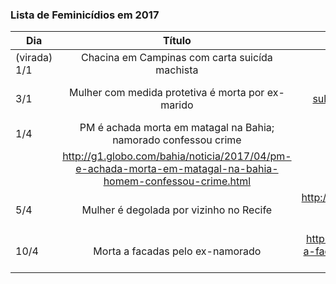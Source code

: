 ### Lista de Feminicídios em 2017


| Dia                        | Título                                                            | Link  |
| -------------------------- |:-----------------------------------------------------------------:| -----:|
| (virada) 1/1         | Chacina em Campinas com carta suicída machista                    | http://www.bbc.com/portuguese/brasil-38503326 |
| 3/1                  | Mulher com medida protetiva é morta por ex-marido                 | http://g1.globo.com/rs/rio-grande-do-sul/noticia/2017/01/mulher-com-medida-protetiva-e-morta-por-ex-marido-em-carlos-gomes.html |
| 1/4                  | PM é achada morta em matagal na Bahia; namorado confessou crime
               | http://g1.globo.com/bahia/noticia/2017/04/pm-e-achada-morta-em-matagal-na-bahia-homem-confessou-crime.html |
| 5/4                  | Mulher é degolada por vizinho no Recife                | http://www.pragmatismopolitico.com.br/2017/04/vizinho-que-degolou-fisioterapeuta-e-autuado-por-feminicidio.html |
| 10/4                  | Morta a facadas pelo ex-namorado                | http://g1.globo.com/pb/paraiba/noticia/mulher-e-morta-a-facadas-pelo-ex-namorado-no-agreste-da-paraiba-diz-policia.ghtml |
